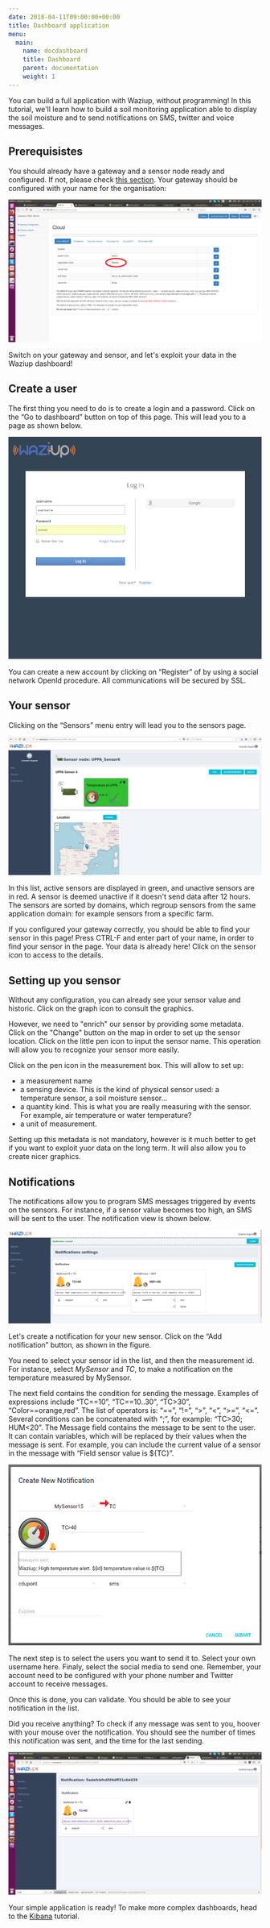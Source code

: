 ```yaml
---
date: 2018-04-11T09:00:00+00:00
title: Dashboard application 
menu:
  main:
    name: docdashboard
    title: Dashboard
    parent: documentation 
    weight: 1
---
```


You can build a full application with Waziup, without programming!
In this tutorial, we'll learn how to build a soil monitoring application able to display the soil moisture and to send notifications on SMS, twitter and voice messages.

Prerequisistes
--------------
You should already have a gateway and a sensor node ready and configured.
If not, please check [this section](../../hardware).
Your gateway should be configured with your name for the organisation:

![Waziup login page](images/gateway_local.png)

Switch on your gateway and sensor, and let's exploit your data in the Waziup dashboard!

Create a user
-------------
The first thing you need to do is to create a login and a password.
Click on the “Go to dashboard” button on top of this page.
This will lead you to a page as shown below.
 
![Waziup login page](images/login.png)

You can create a new account by clicking on “Register” of by using a social network OpenId procedure.
All communications will be secured by SSL. 

Your sensor
-----------

Clicking on the “Sensors” menu entry will lead you to the sensors page.
 
![Waziup sensors page](images/sensor_view.png)

In this list, active sensors are displayed in green, and unactive sensors are in red.
A sensor is deemed unactive if it doesn't send data after 12 hours.
The sensors are sorted by domains, which regroup sensors from the same application domain: for example sensors from a specific farm.

If you configured your gateway correctly, you should be able to find your sensor in this page!
Press CTRL-F and enter part of your name, in order to find your sensor in the page.
Your data is already here!
Click on the sensor icon to access to the details.

Setting up you sensor
---------------------

Without any configuration, you can already see your sensor value and historic.
Click on the graph icon to consult the graphics.

However, we need to "enrich" our sensor by providing some metadata.
Click on the "Change" button on the map in order to set up the sensor location.
Click on the little pen icon to input the sensor name.
This operation will allow you to recognize your sensor more easily.

Click on the pen icon in the measurement box.
This will allow to set up:

- a measurement name
- a sensing device. This is the kind of physical sensor used: a temperature sensor, a soil moisture sensor...
- a quantity kind. This is what you are really measuring with the sensor. For example, air temperature or water temperature?
- a unit of measurement.

Setting up this metadata is not mandatory, however is it much better to get if you want to exploit yuor data on the long term.
It will also allow you to create nicer graphics.

Notifications
-------------

The notifications allow you to program SMS messages triggered by events on the sensors.
For instance, if a sensor value becomes too high, an SMS will be sent to the user.
The notification view is shown below.
 
![Notification page](images/notifs.png)


Let's create a notification for your new sensor.
Click on the “Add notification” button, as shown in the figure.

You need to select your sensor id in the list, and then the measurement id.
For instance, select *MySensor* and *TC*, to make a notification on the temperature measured by MySensor.

The next field contains the condition for sending the message.
Examples of expressions include “TC==10”, “TC==10..30”, “TC>30”, “Color==orange,red”.
The list of operators is: “==”, “!=”, “>”, “<”, “>=”, “<=”.
Several conditions can be concatenated with “;”, for example: “TC>30; HUM<20”.
The Message field contains the message to be sent to the user.
It can contain variables, which will be replaced by their values when the message is sent.
For example, you can include the current value of a sensor in the message with “Field sensor value is ${TC}”.

![New notification](images/notif_new.png)

The next step is to select the users you want to send it to.
Select your own username here.
Finaly, select the social media to send one.
Remember, your account need to be configured with your phone number and Twitter account to receive messages.

Once this is done, you can validate.
You should be able to see your notification in the list.

Did you receive anything?
To check if any message was sent to you, hoover with your mouse over the notification.
You should see the number of times this notification was sent, and the time for the last sending.

![Notification details](images/notif.png)

Your simple application is ready!
To make more complex dashboards, head to the [Kibana](kibana_tutorial.pdf) tutorial.
